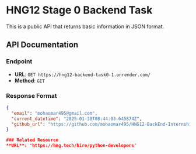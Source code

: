 # HNG12 Stage 0 Backend Task

This is a public API that returns basic information in JSON format.

## API Documentation

### Endpoint
- **URL**: `GET https://hng12-backend-task0-1.onrender.com/`
- **Method**: `GET`

### Response Format
```json
{
  "email": "mohaomar495@gmail.com",
  "current_datetime": "2025-01-30T08:44:03.645874Z",
  "github_url": "https://github.com/mohaomar495/HNG12-BackEnd-Internship/tree/main/task0/basic_info_api"
}

### Related Resource
**URL**: 'https://hng.tech/hire/python-developers'
